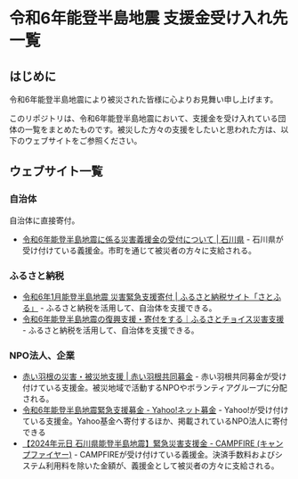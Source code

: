 # 令和6年能登半島地震 支援金受け入れ先一覧

## はじめに

令和6年能登半島地震により被災された皆様に心よりお見舞い申し上げます。

このリポジトリは、令和6年能登半島地震において、支援金を受け入れている団体の一覧をまとめたものです。被災した方々の支援をしたいと思われた方は、以下のウェブサイトをご参照ください。

## ウェブサイト一覧

### 自治体

自治体に直接寄付。

- [令和6年能登半島地震に係る災害義援金の受付について | 石川県](https://www.pref.ishikawa.lg.jp/suitou/gienkinr0601.html) - 石川県が受け付けている義援金。市町を通じて被災者の方々に支給される。

### ふるさと納税

- [令和6年1月能登半島地震 災害緊急支援寄付 | ふるさと納税サイト「さとふる」](https://www.satofull.jp/oenkifu/oenkifu_detail.php?page_id=507) - ふるさと納税を活用して、自治体を支援できる。
- [令和6年能登半島地震の復興支援・寄付をする｜ふるさとチョイス災害支援](https://www.furusato-tax.jp/saigai/filter?category_id[]=1303) - ふるさと納税を活用して、自治体を支援できる。

### NPO法人、企業

- [赤い羽根の災害・被災地支援 | 赤い羽根共同募金](https://www.akaihane.or.jp/saigai/) - 赤い羽根共同募金が受け付けている支援金。被災地域で活動するNPOやボランティアグループに分配される。
- [令和6年能登半島地震緊急支援募金 - Yahoo!ネット募金](https://donation.yahoo.co.jp/promo/20240101.html) - Yahoo!が受け付けている支援金。Yahoo基金へ寄付するほか、掲載されているNPO法人に寄付できる
- [【2024年元日 石川県能登半島地震】緊急災害支援金 - CAMPFIRE (キャンプファイヤー)](https://camp-fire.jp/projects/view/731863) - CAMPFIREが受け付けている義援金。決済手数料およびシステム利用料を除いた金額が、義援金として被災者の方々に支給される。
